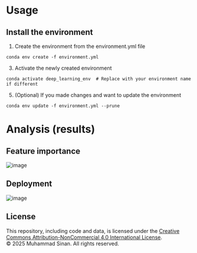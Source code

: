 # Usage
## Install the environment
1. Create the environment from the environment.yml file
   
``conda env create -f environment.yml``

3. Activate the newly created environment
   
``conda activate deep_learning_env  # Replace with your environment name if different``

5. (Optional) If you made changes and want to update the environment
   
``conda env update -f environment.yml --prune``


# Analysis (results)
## Feature importance

![image](https://github.com/user-attachments/assets/a61906d9-075b-411a-b37c-722d95358839)


## Deployment

![image](https://github.com/user-attachments/assets/39ee7eae-24f6-4899-9faf-f4670201c65f)


## License

This repository, including code and data, is licensed under the [Creative Commons Attribution-NonCommercial 4.0 International License](https://creativecommons.org/licenses/by-nc/4.0/).  
© 2025 Muhammad Sinan. All rights reserved.


